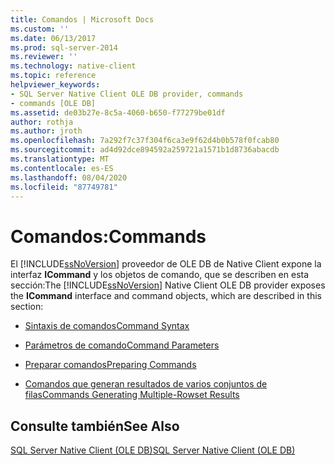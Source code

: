 ```yaml
---
title: Comandos | Microsoft Docs
ms.custom: ''
ms.date: 06/13/2017
ms.prod: sql-server-2014
ms.reviewer: ''
ms.technology: native-client
ms.topic: reference
helpviewer_keywords:
- SQL Server Native Client OLE DB provider, commands
- commands [OLE DB]
ms.assetid: de03b27e-8c5a-4060-b650-f77279be01df
author: rothja
ms.author: jroth
ms.openlocfilehash: 7a292f7c37f304f6ca3e9f62d4b0b578f0fcab80
ms.sourcegitcommit: ad4d92dce894592a259721a1571b1d8736abacdb
ms.translationtype: MT
ms.contentlocale: es-ES
ms.lasthandoff: 08/04/2020
ms.locfileid: "87749781"
---
```

# <a name="commands"></a><span data-ttu-id="803d4-102">Comandos:</span><span class="sxs-lookup"><span data-stu-id="803d4-102">Commands</span></span>
  <span data-ttu-id="803d4-103">El [!INCLUDE[ssNoVersion](../../includes/ssnoversion-md.md)] proveedor de OLE DB de Native Client expone la interfaz **ICommand** y los objetos de comando, que se describen en esta sección:</span><span class="sxs-lookup"><span data-stu-id="803d4-103">The [!INCLUDE[ssNoVersion](../../includes/ssnoversion-md.md)] Native Client OLE DB provider exposes the **ICommand** interface and command objects, which are described in this section:</span></span>  
  
-   [<span data-ttu-id="803d4-104">Sintaxis de comandos</span><span class="sxs-lookup"><span data-stu-id="803d4-104">Command Syntax</span></span>](command-syntax.md)  
  
-   [<span data-ttu-id="803d4-105">Parámetros de comando</span><span class="sxs-lookup"><span data-stu-id="803d4-105">Command Parameters</span></span>](command-parameters.md)  
  
-   [<span data-ttu-id="803d4-106">Preparar comandos</span><span class="sxs-lookup"><span data-stu-id="803d4-106">Preparing Commands</span></span>](preparing-commands.md)  
  
-   [<span data-ttu-id="803d4-107">Comandos que generan resultados de varios conjuntos de filas</span><span class="sxs-lookup"><span data-stu-id="803d4-107">Commands Generating Multiple-Rowset Results</span></span>](commands-generating-multiple-rowset-results.md)  
  
## <a name="see-also"></a><span data-ttu-id="803d4-108">Consulte también</span><span class="sxs-lookup"><span data-stu-id="803d4-108">See Also</span></span>  
 [<span data-ttu-id="803d4-109">SQL Server Native Client &#40;OLE DB&#41;</span><span class="sxs-lookup"><span data-stu-id="803d4-109">SQL Server Native Client &#40;OLE DB&#41;</span></span>](../native-client/ole-db/sql-server-native-client-ole-db.md)  
  
  
